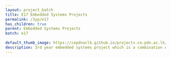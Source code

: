 ```yaml
---
layout: project_batch
title: E17 Embedded Systems Projects
permalink: /3yp/e17
has_children: true
parent: Embedded Systems Projects
batch: e17
    
default_thumb_image: https://cepdnaclk.github.io/projects.ce.pdn.ac.lk/data/categories/3yp/thumbnail.jpg
description: 3rd year embedded systems project which is a combination of CO321, CO324 and CO325 courses
---
```

